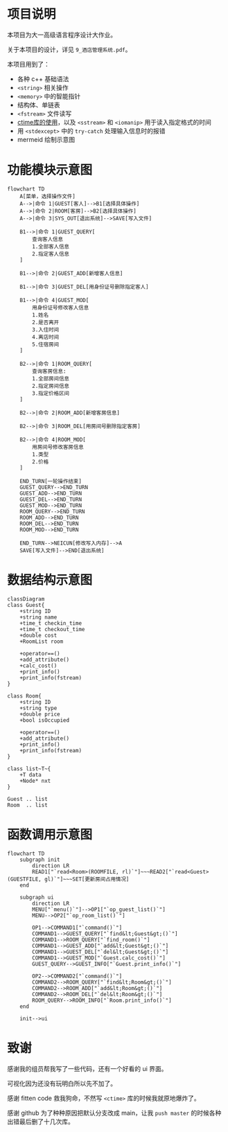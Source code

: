 # 项目说明

本项目为大一高级语言程序设计大作业。

关于本项目的设计，详见 `9_酒店管理系统.pdf`。

本项目用到了：

- 各种 c++ 基础语法
- `<string>` 相关操作
- `<memory>` 中的智能指针
- 结构体、单链表
- `<fstream>` 文件读写
- [ctime库的使用](https://blog.csdn.net/u013043408/article/details/83615582)，以及 `<sstream>` 和 `<iomanip>` 用于读入指定格式的时间
- 用 `<stdexcept>` 中的 `try-catch` 处理输入信息时的报错
- mermeid 绘制示意图


# 功能模块示意图

```mermaid
flowchart TD
    A[菜单，选择操作文件]
    A-->|命令 1|GUEST[客人]-->B1[选择具体操作]
    A-->|命令 2|ROOM[客房]-->B2[选择具体操作]
    A-->|命令 3|SYS_OUT[退出系统]-->SAVE[写入文件]

    B1-->|命令 1|GUEST_QUERY[
        查询客人信息
        1.全部客人信息
        2.指定客人信息
    ]

    B1-->|命令 2|GUEST_ADD[新增客人信息]

    B1-->|命令 3|GUEST_DEL[用身份证号删除指定客人]

    B1-->|命令 4|GUEST_MOD[
        用身份证号修改客人信息
        1.姓名
        2.是否离开
        3.入住时间
        4.离店时间
        5.住宿房间
    ]

    B2-->|命令 1|ROOM_QUERY[
        查询客房信息:
        1.全部房间信息
        2.指定房间信息
        3.指定价格区间
    ]

    B2-->|命令 2|ROOM_ADD[新增客房信息]

    B2-->|命令 3|ROOM_DEL[用房间号删除指定客房]

    B2-->|命令 4|ROOM_MOD[
        用房间号修改客房信息
        1.类型
        2.价格
    ]

    END_TURN[一轮操作结束]
    GUEST_QUERY-->END_TURN
    GUEST_ADD-->END_TURN
    GUEST_DEL-->END_TURN
    GUEST_MOD-->END_TURN
    ROOM_QUERY-->END_TURN
    ROOM_ADD-->END_TURN
    ROOM_DEL-->END_TURN
    ROOM_MOD-->END_TURN  

    END_TURN-->NEICUN[修改写入内存]-->A
    SAVE[写入文件]-->END[退出系统]
```

# 数据结构示意图

```mermaid
classDiagram
class Guest{
    +string ID
    +string name
    +time_t checkin_time
    +time_t checkout_time
    +double cost
    +RoomList room

    +operator==()
    +add_attribute()
    +calc_cost()
    +print_info()
    +print_info(fstream)
}

class Room{
    +string ID
    +string type
    +double price
    +bool isOccupied

    +operator==()
    +add_attribute()
    +print_info()
    +print_info(fstream)
}

class list~T~{
    +T data
    +Node* nxt
}

Guest .. list
Room  .. list
```

# 函数调用示意图

```mermaid
flowchart TD
    subgraph init
        direction LR
        READ1["`read<Room>(ROOMFILE, rl)`"]~~~READ2["`read<Guest>(GUESTFILE, gl)`"]~~~SET[更新房间占用情况]
    end

    subgraph ui
        direction LR
        MENU["`menu()`"]-->OP1["`op_guest_list()`"]
        MENU-->OP2["`op_room_list()`"]

        OP1-->COMMAND1["`command()`"]
        COMMAND1-->GUEST_QUERY["`find&lt;Guest&gt;()`"]
        COMMAND1-->ROOM_QUERY["`find_room()`"]
        COMMAND1-->GUEST_ADD["`add&lt;Guest&gt;()`"]
        COMMAND1-->GUEST_DEL["`del&lt;Guest&gt;()`"]
        COMMAND1-->GUEST_MOD["`Guest.calc_cost()`"]
        GUEST_QUERY-->GUEST_INFO["`Guest.print_info()`"]

        OP2-->COMMAND2["`command()`"]
        COMMAND2-->ROOM_QUERY["`find&lt;Room&gt;()`"]
        COMMAND2-->ROOM_ADD["`add&lt;Room&gt;()`"]
        COMMAND2-->ROOM_DEL["`del&lt;Room&gt;()`"]
        ROOM_QUERY-->ROOM_INFO["`Room.print_info()`"]
    end

    init-->ui
```

# 致谢

感谢我的组员帮我写了一些代码，还有一个好看的 ui 界面。

可视化因为还没有玩明白所以先不加了。

感谢 fitten code 救我狗命，不然写 `<ctime>` 库的时候我就原地爆炸了。

感谢 github 为了种种原因把默认分支改成 main，让我 `push master` 的时候各种出错最后删了十几次库。